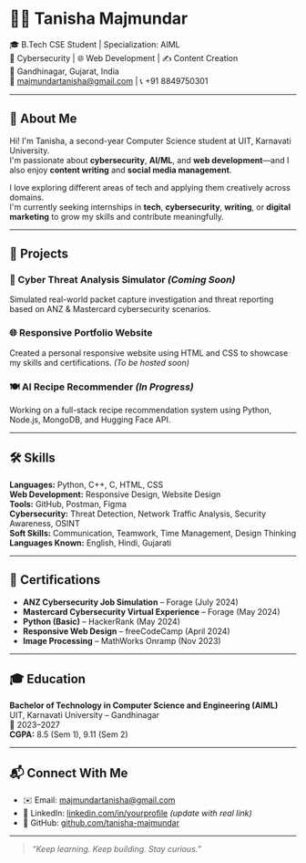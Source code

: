 # 👩‍💻 Tanisha Majmundar

🎓 B.Tech CSE Student | Specialization: AIML  
🔐 Cybersecurity | 🌐 Web Development | ✍️ Content Creation  
📍 Gandhinagar, Gujarat, India  
📧 majmundartanisha@gmail.com | 📞 +91 8849750301  

---

## 👋 About Me

Hi! I'm Tanisha, a second-year Computer Science student at UIT, Karnavati University.  
I'm passionate about **cybersecurity**, **AI/ML**, and **web development**—and I also enjoy **content writing** and **social media management**.

I love exploring different areas of tech and applying them creatively across domains.  
I'm currently seeking internships in **tech**, **cybersecurity**, **writing**, or **digital marketing** to grow my skills and contribute meaningfully.

---

## 🚀 Projects

### 🔐 Cyber Threat Analysis Simulator *(Coming Soon)*
Simulated real-world packet capture investigation and threat reporting based on ANZ & Mastercard cybersecurity scenarios.

### 🌐 Responsive Portfolio Website
Created a personal responsive website using HTML and CSS to showcase my skills and certifications. *(To be hosted soon)*

### 🍽️ AI Recipe Recommender *(In Progress)*
Working on a full-stack recipe recommendation system using Python, Node.js, MongoDB, and Hugging Face API.

---

## 🛠️ Skills

**Languages:** Python, C++, C, HTML, CSS  
**Web Development:** Responsive Design, Website Design  
**Tools:** GitHub, Postman, Figma  
**Cybersecurity:** Threat Detection, Network Traffic Analysis, Security Awareness, OSINT  
**Soft Skills:** Communication, Teamwork, Time Management, Design Thinking  
**Languages Known:** English, Hindi, Gujarati

---

## 📜 Certifications

- **ANZ Cybersecurity Job Simulation** – Forage (July 2024)  
- **Mastercard Cybersecurity Virtual Experience** – Forage (May 2024)  
- **Python (Basic)** – HackerRank (May 2024)  
- **Responsive Web Design** – freeCodeCamp (April 2024)  
- **Image Processing** – MathWorks Onramp (Nov 2023)

---

## 🎓 Education

**Bachelor of Technology in Computer Science and Engineering (AIML)**  
UIT, Karnavati University – Gandhinagar  
📅 2023–2027  
**CGPA:** 8.5 (Sem 1), 9.11 (Sem 2)

---

## 📬 Connect With Me

- ✉️ Email: majmundartanisha@gmail.com  
- 💼 LinkedIn: [linkedin.com/in/yourprofile](#) *(update with real link)*  
- 🐙 GitHub: [github.com/tanisha-majmundar](https://github.com/tanisha-majmundar)

---

> *“Keep learning. Keep building. Stay curious.”*
